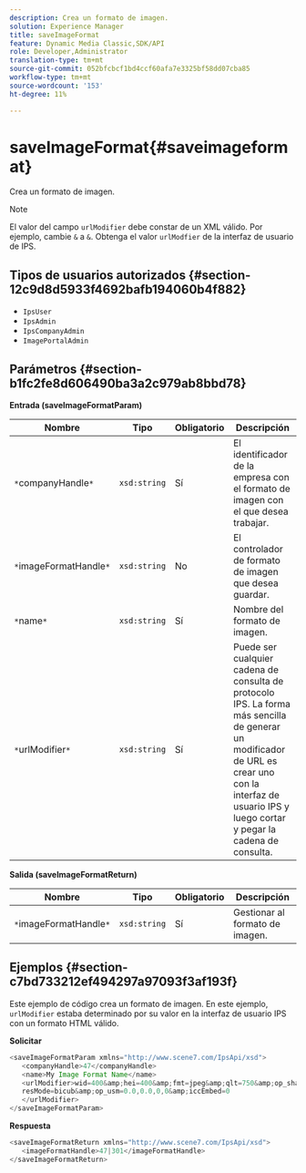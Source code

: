 ```yaml
---
description: Crea un formato de imagen.
solution: Experience Manager
title: saveImageFormat
feature: Dynamic Media Classic,SDK/API
role: Developer,Administrator
translation-type: tm+mt
source-git-commit: 052bfcbcf1bd4ccf60afa7e3325bf58dd07cba85
workflow-type: tm+mt
source-wordcount: '153'
ht-degree: 11%

---
```



# saveImageFormat{#saveimageformat}

Crea un formato de imagen.

>[!NOTE]
>
>El valor del campo `urlModifier` debe constar de un XML válido. Por ejemplo, cambie `&` a `&`. Obtenga el valor `urlModfier` de la interfaz de usuario de IPS.

## Tipos de usuarios autorizados {#section-12c9d8d5933f4692bafb194060b4f882}

* `IpsUser`
* `IpsAdmin`
* `IpsCompanyAdmin`
* `ImagePortalAdmin`

## Parámetros {#section-b1fc2fe8d606490ba3a2c979ab8bbd78}

**Entrada (saveImageFormatParam)**

| Nombre | Tipo | Obligatorio | Descripción |
|---|---|---|---|
| `*`companyHandle`*` | `xsd:string` | Sí | El identificador de la empresa con el formato de imagen con el que desea trabajar. |
| `*`imageFormatHandle`*` | `xsd:string` | No | El controlador de formato de imagen que desea guardar. |
| `*`name`*` | `xsd:string` | Sí | Nombre del formato de imagen. |
| `*`urlModifier`*` | `xsd:string` | Sí | Puede ser cualquier cadena de consulta de protocolo IPS. La forma más sencilla de generar un modificador de URL es crear uno con la interfaz de usuario IPS y luego cortar y pegar la cadena de consulta. |

**Salida (saveImageFormatReturn)**

| Nombre | Tipo | Obligatorio | Descripción |
|---|---|---|---|
| `*`imageFormatHandle`*` | `xsd:string` | Sí | Gestionar al formato de imagen. |

## Ejemplos {#section-c7bd733212ef494297a97093f3af193f}

Este ejemplo de código crea un formato de imagen. En este ejemplo, `urlModifier` estaba determinado por su valor en la interfaz de usuario IPS con un formato HTML válido.

**Solicitar**

```java
<saveImageFormatParam xmlns="http://www.scene7.com/IpsApi/xsd"> 
   <companyHandle>47</companyHandle> 
   <name>My Image Format Name</name> 
   <urlModifier>wid=400&amp;hei=400&amp;fmt=jpeg&amp;qlt=750&amp;op_sharpen=0&amp; 
   resMode=bicub&amp;op_usm=0.0,0.0,0,0&amp;iccEmbed=0 
   </urlModifier> 
</saveImageFormatParam>
```

**Respuesta**

```java
<saveImageFormatReturn xmlns="http://www.scene7.com/IpsApi/xsd"> 
   <imageFormatHandle>47|301</imageFormatHandle> 
</saveImageFormatReturn>
```

